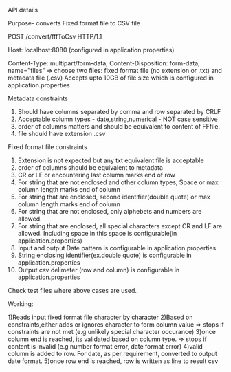 API details

Purpose- converts Fixed format file to CSV file

POST /convert/fffToCsv HTTP/1.1

Host: localhost:8080 (configured in application.properties)

Content-Type: multipart/form-data;
Content-Disposition: form-data; name="files" => choose two files: fixed format file (no extension or .txt) and metadata file (.csv)
Accepts upto 10GB of file size which is configured in application.properties

Metadata constraints

1) Should have columns separated by comma and row separated by CRLF
2) Acceptable column types - date,string,numerical - NOT case sensitive
3) order of columns matters and should be equivalent to content of FFfile.
4) file should have extension .csv

Fixed format file constraints

1) Extension is not expected but any txt equivalent file is acceptable
2) order of columns should be equivalent to metadata
3) CR or LF or encountering last column marks end of row
4) For string that are not enclosed and other column types, Space or max column length marks end of column
5) For string that are enclosed, second identifier(double quote) or max column length marks end of column
6) For string that are not enclosed, only alphebets and numbers are allowed. 
7) For string that are enclosed, all special characters except CR and LF are allowed. Including space in this space is configurable(in application.properties)
8) Input and output Date pattern is configurable in application.properties
9) String enclosing identifier(ex.double quote) is configurable in application.properties
10) Output csv delimeter (row and column) is configurable in application.properties

Check test files where above cases are used.

Working:

1)Reads input fixed format file character by character
2)Based on constraints,either adds or ignores character to form column value => stops if constraints are not met (e.g unlikely special character occurance)
3)once column end is reached, its validated based on column type. => stops if content is invalid (e.g number format error, date format error)
4)valid column is added to row. For date, as per requirement, converted to output date format.
5)once row end is reached, row is written as line to result csv

